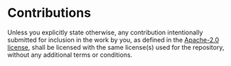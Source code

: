 # Contributions

Unless you explicitly state otherwise, any contribution intentionally submitted
for inclusion in the work by you, as defined in the [Apache-2.0
license][LICENSE-APACHE], shall be licensed with the same license(s) used for
the repository, without any additional terms or conditions.

[LICENSE-APACHE]: https://www.apache.org/licenses/LICENSE-2.0.html
